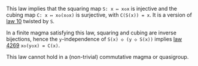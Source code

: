 This law implies that the squaring map `S: x ↦ x◇x` is injective and the cubing map `C: x ↦ x◇(x◇x)` is surjective, with `C(S(x)) = x`.  It is a version of [law 10](https://teorth.github.io/equational_theories/implications/?10) twisted by `S`.

In a finite magma satisfying this law, squaring and cubing are inverse bijections, hence the `y`-independence of `S(x) ◇ (y ◇ S(x))` implies [law 4269](https://teorth.github.io/equational_theories/implications/?4269) `x◇(y◇x) = C(x)`.

This law cannot hold in a (non-trivial) commutative magma or quasigroup.
